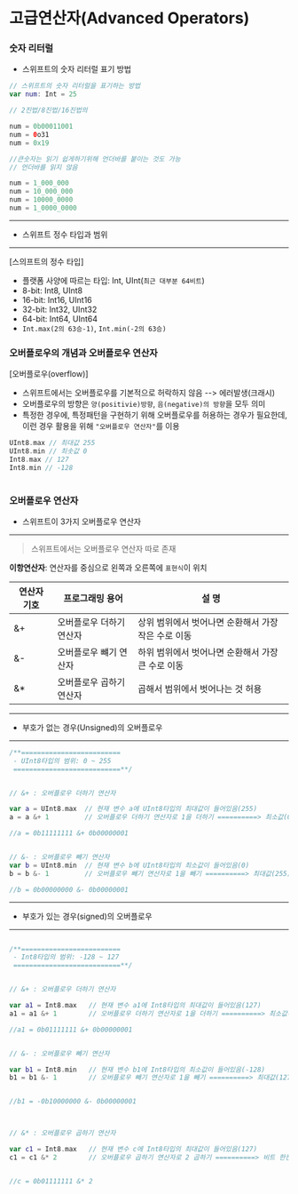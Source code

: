 # 고급연산자(Advanced Operators)

### 숫자 리터럴
* 스위프트의 숫자 리터럴 표기 방법

```swift
// 스위프트의 숫자 리터럴을 표기하는 방법
var num: Int = 25

// 2진법/8진법/16진법의

num = 0b00011001
num = 0o31
num = 0x19

//큰숫자는 읽기 쉽게하기위해 언더바를 붙이는 것도 가능
// 언더바를 읽지 않음

num = 1_000_000
num = 10_000_000
num = 10000_0000
num = 1_0000_0000

```

-----
* 스위프트 정수 타입과 범위
-----
[스의프트의 정수 타입]
- 플랫폼 사양에 따르는 타입: Int, UInt(`최근 대부분 64비트`)
- 8-bit: Int8, UInt8
- 16-bit: Int16, UInt16
- 32-bit: Int32, UInt32
- 64-bit: Int64, UInt64
- `Int.max(2의 63승-1)`, `Int.min(-2의 63승) `

### 오버플로우의 개념과 오버플로우 연산자
[오버플로우(overflow)]
* 스위프트에서는 오버플로우를 기본적으로 허락하지 않음 --> 에러발생(크래시)   
* 오버플로우의 방향은 `양(positivie)방향`, `음(negative)의 방향`을 모두 의미  
* 특정한 경우에, 특정패턴을 구현하기 위해 오버플로우를 허용하는 경우가 필요한데, 이런 경우 활용을 위해 `"오버플로우 연산자"`를 이용

```swift
UInt8.max // 최대값 255
UInt8.min // 최솟값 0
Int8.max // 127
Int8.min // -128
  
```

### 오버플로우 연산자
* 스위프트이 3가지 오버플로우 연산자
----
      
> 스위프트에서는 오버플로우 연산자 따로 존재

**이항연산자**: 연산자를 중심으로 왼쪽과 오른쪽에 `표현식`이 위치

|연산자 기호|프로그래밍 용어|설 명|
|----|----|----|
|&+|오버플로우 더하기 연산자|상위 범위에서 벗어나면 순환해서 가장 작은 수로 이동|
|&-|오버플로우 뺴기 연산자|하위 범위에서 벗어나면 순환해서 가장 큰 수로 이동|
|&*|오버플로우 곱하기 연산자|곱해서 범위에서 벗어나는 것 허용|

----
* 부호가 없는 경우(Unsigned)의 오버플로우
----   
```swift
/**=========================
 - UInt8타입의 범위: 0 ~ 255
 ===========================**/


// &+ : 오버플로우 더하기 연산자

var a = UInt8.max  // 현재 변수 a에 UInt8타입의 최대값이 들어있음(255)
a = a &+ 1         // 오버플로우 더하기 연산자로 1을 더하기 ==========> 최소값(0)으로 이동

//a = 0b11111111 &+ 0b00000001


// &- : 오버플로우 빼기 연산자
var b = UInt8.min  // 현재 변수 b에 UInt8타입의 최소값이 들어있음(0)
b = b &- 1         // 오버플로우 빼기 연산자로 1을 빼기 ==========> 최대값(255)으로 이동

//b = 0b00000000 &- 0b00000001


```
----
* 부호가 있는 경우(signed)의 오버플로우
----    
```swift

/**=========================
 - Int8타입의 범위: -128 ~ 127
 ===========================**/


// &+ : 오버플로우 더하기 연산자

var a1 = Int8.max   // 현재 변수 a1에 Int8타입의 최대값이 들어있음(127)
a1 = a1 &+ 1        // 오버플로우 더하기 연산자로 1을 더하기 ==========> 최소값(-128)으로 이동

//a1 = 0b01111111 &+ 0b00000001


// &- : 오버플로우 빼기 연산자

var b1 = Int8.min   // 현재 변수 b1에 Int8타입의 최소값이 들어있음(-128)
b1 = b1 &- 1        // 오버플로우 빼기 연산자로 1을 빼기 ==========> 최대값(127)으로 이동


//b1 = -0b10000000 &- 0b00000001



// &* : 오버플로우 곱하기 연산자

var c1 = Int8.max   // 현재 변수 c에 Int8타입의 최대값이 들어있음(127)
c1 = c1 &* 2        // 오버플로우 곱하기 연산자로 2 곱하기 ==========> 비트 한칸씩 이동


//c = 0b01111111 &* 2



```

